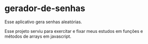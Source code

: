 # gerador-de-senhas

Esse aplicativo gera senhas aleatórias.

Esse projeto serviu para exercitar e fixar meus estudos em funções e métodos de arrays em javascript.

